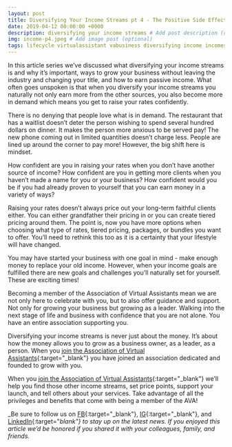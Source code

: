 ```yaml
---
layout: post
title: Diversifying Your Income Streams pt 4 - The Positive Side Effects
date: 2019-04-12 00:00:00 +0000
description: diversifying your income streams # Add post description (optional)
img: income-p4.jpeg # Add image post (optional)
tags: lifecycle virtualassistant vabusiness diversifying income incomestreams # add tag
---
```


In this article series we’ve discussed what diversifying your income streams is and why it’s important, ways to grow your business without leaving the industry and changing your title, and how to earn passive income. What often goes unspoken is that when you diversify your income streams you naturally not only earn more from the other sources, you also become more in demand which means you get to raise your rates confidently.

There is no denying that people love what is in demand. The restaurant that has a waitlist doesn’t deter the person wishing to spend several hundred dollars on dinner. It makes the person more anxious to be served pay! The new phone coming out in limited quantities doesn’t charge less. People are lined up around the corner to pay more! However, the big shift here is mindset.

How confident are you in raising your rates when you don’t have another source of income? How confident are you in getting more clients when you haven’t made a name for you or your business? How confident would you be if you had already proven to yourself that you can earn money in a variety of ways?

Raising your rates doesn’t always price out your long-term faithful clients either. You can either grandfather their pricing in or you can create tiered pricing around them. The point is, now you have more options when choosing what type of rates, tiered pricing, packages, or bundles you want to offer. You’ll need to rethink this too as it is a certainty that your lifestyle will have changed.

You may have started your business with one goal in mind - make enough money to replace your old income. However, when your income goals are fulfilled there are new goals and challenges you’ll naturally set for yourself. These are exciting times!

Becoming a member of the Association of Virtual Assistants mean we are not only here to celebrate with you, but to also offer guidance and support. Not only for growing your business but growing as a leader. Walking into the next stage of life and business with confidence that you are not alone. You have an entire association supporting you.

Diversifying your income streams is never just about the money. It’s about how the money allows you to grow as a business owner, as a leader, as a person. When you [join the Association of Virtual Assistants](https://thevirtualbusinesssummit.thrivecart.com/ava-membership/){:target="_blank"} you have joined an association dedicated and founded to grow with you.

When you [join the Association of Virtual Assistants](https://thevirtualbusinesssummit.thrivecart.com/ava-membership/){:target="_blank"} we’ll help you find those other income streams, set price points, support your launch, and tell others about your services. Take advantage of all the privileges and benefits that come with being a member of the  AVA!

_Be sure to follow us on [FB](https://www.facebook.com/Association-of-Virtual-Assistants-415696612306842/){:target="_blank"}, [IG](https://www.instagram.com/associationofvas/){:target="_blank"}, and [LinkedIn](https://www.linkedin.com/company/associationofvirtualassistants/){:target="_blank"} to stay up on the latest news. If you enjoyed this article we’d be honored if you shared it with your colleagues, family, and friends._
